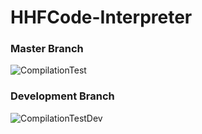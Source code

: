 # HHFCode-Interpreter

### Master Branch
![CompilationTest](https://github.com/HAHAFUNNYCODE/HHFCode-Interpreter/workflows/CompilationTest/badge.svg)


### Development Branch
![CompilationTestDev](https://github.com/HAHAFUNNYCODE/HHFCode-Interpreter/workflows/CompilationTest/badge.svg?branch=misha-int)